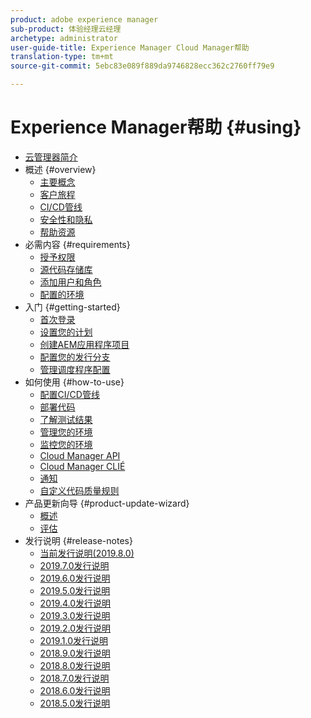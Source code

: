 ```yaml
---
product: adobe experience manager
sub-product: 体验经理云经理
archetype: administrator
user-guide-title: Experience Manager Cloud Manager帮助
translation-type: tm+mt
source-git-commit: 5ebc83e089f889da9746828ecc362c2760ff79e9

---
```



# Experience Manager帮助 {#using}

+ [云管理器简介](introduction-to-cloud-manager.md)
+ 概述 {#overview}
   + [主要概念](key-concepts.md)
   + [客户旅程](customer-journey.md)
   + [CI/CD管线](ci-cd-pipeline.md)
   + [安全性和隐私](security-and-privacy.md)
   + [帮助资源](help-resources.md)
+ 必需内容 {#requirements}
   + [授予权限](access-rights-granted.md)
   + [源代码存储库](source-code-repository.md)
   + [添加用户和角色](setting-up-users-and-roles.md)
   + [配置的环境](environments-provisioned.md)
+ 入门 {#getting-started}
   + [首次登录](first-time-login.md)
   + [设置您的计划](setting-up-program.md)
   + [创建AEM应用程序项目](create-an-application-project.md)
   + [配置您的发行分支](configure-your-release-branches.md)
   + [管理调度程序配置](dispatcher-configurations.md)
+ 如何使用 {#how-to-use}
   + [配置CI/CD管线](configuring-pipeline.md)
   + [部署代码](deploying-code.md)
   + [了解测试结果](understand-your-test-results.md)
   + [管理您的环境](manage-your-environment.md)
   + [监控您的环境](monitor-your-environments.md)
   + [Cloud Manager API](https://www.adobe.io/apis/experiencecloud/cloud-manager/docs.html)
   + [Cloud Manager CLIÉ](https://github.com/adobe/aio-cli-plugin-cloudmanager/blob/master/README.md)
   + [通知](notifications.md)
   + [自定义代码质量规则](custom-code-quality-rules.md)
+ 产品更新向导 {#product-update-wizard}
   + [概述](overview-productupdate-wizard.md)
   + [评估](evaluation.md)
+ 发行说明 {#release-notes}
   + [当前发行说明(2019.8.0)](release-notes-current.md)
   + [2019.7.0发行说明](release-notes-2019-7-0.md)
   + [2019.6.0发行说明](release-notes-2019-6-0.md)
   + [2019.5.0发行说明](release-notes-2019-5-0.md)
   + [2019.4.0发行说明](release-notes-2019-4-0.md)
   + [2019.3.0发行说明](release-notes-2019-3-0.md)
   + [2019.2.0发行说明](release-notes-2019-2-0.md)
   + [2019.1.0发行说明](release-notes-2019-1-0.md)
   + [2018.9.0发行说明](release-notes-2018-9-0.md)
   + [2018.8.0发行说明](release-notes-2018-8-0.md)
   + [2018.7.0发行说明](release-notes-2018-7-0.md)
   + [2018.6.0发行说明](release-notes-2018-6-0.md)
   + [2018.5.0发行说明](release-notes-2018-5-0.md)

